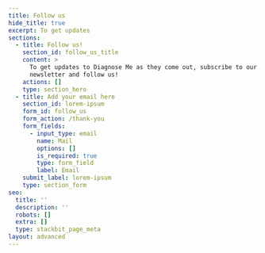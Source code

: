 ```yaml
---
title: Follow us
hide_title: true
excerpt: To get updates
sections:
  - title: Follow us!
    section_id: follow_us_title
    content: >
      To get updates to Diagnose Me as they come out, subscribe to our
      newsletter and follow us!
    actions: []
    type: section_hero
  - title: Add your email here
    section_id: lorem-ipsum
    form_id: follow_us
    form_action: /thank-you
    form_fields:
      - input_type: email
        name: Mail
        options: []
        is_required: true
        type: form_field
        label: Email
    submit_label: lorem-ipsum
    type: section_form
seo:
  title: ''
  description: ''
  robots: []
  extra: []
  type: stackbit_page_meta
layout: advanced
---
```

